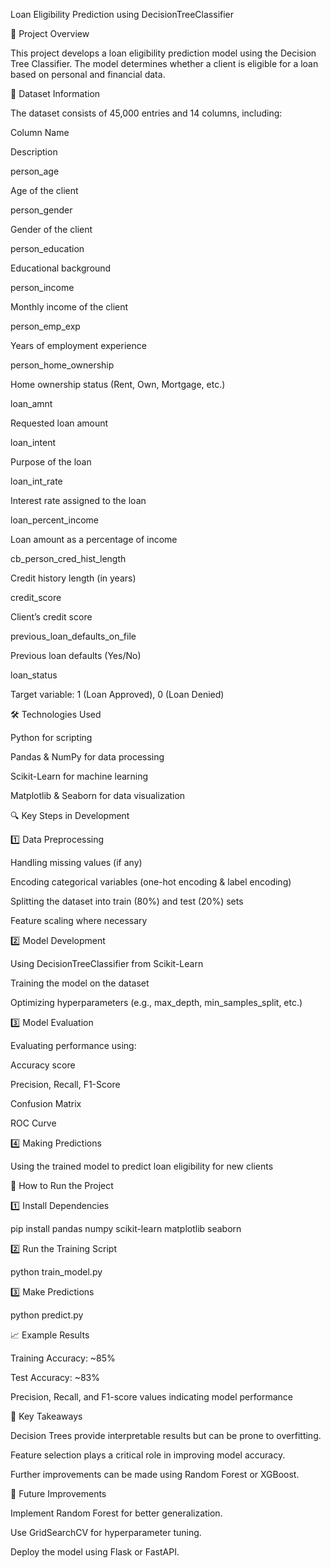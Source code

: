 Loan Eligibility Prediction using DecisionTreeClassifier

📌 Project Overview

This project develops a loan eligibility prediction model using the Decision Tree Classifier. The model determines whether a client is eligible for a loan based on personal and financial data.

📂 Dataset Information

The dataset consists of 45,000 entries and 14 columns, including:

Column Name

Description

person_age

Age of the client

person_gender

Gender of the client

person_education

Educational background

person_income

Monthly income of the client

person_emp_exp

Years of employment experience

person_home_ownership

Home ownership status (Rent, Own, Mortgage, etc.)

loan_amnt

Requested loan amount

loan_intent

Purpose of the loan

loan_int_rate

Interest rate assigned to the loan

loan_percent_income

Loan amount as a percentage of income

cb_person_cred_hist_length

Credit history length (in years)

credit_score

Client’s credit score

previous_loan_defaults_on_file

Previous loan defaults (Yes/No)

loan_status

Target variable: 1 (Loan Approved), 0 (Loan Denied)

🛠️ Technologies Used

Python for scripting

Pandas & NumPy for data processing

Scikit-Learn for machine learning

Matplotlib & Seaborn for data visualization

🔍 Key Steps in Development

1️⃣ Data Preprocessing

Handling missing values (if any)

Encoding categorical variables (one-hot encoding & label encoding)

Splitting the dataset into train (80%) and test (20%) sets

Feature scaling where necessary

2️⃣ Model Development

Using DecisionTreeClassifier from Scikit-Learn

Training the model on the dataset

Optimizing hyperparameters (e.g., max_depth, min_samples_split, etc.)

3️⃣ Model Evaluation

Evaluating performance using:

Accuracy score

Precision, Recall, F1-Score

Confusion Matrix

ROC Curve

4️⃣ Making Predictions

Using the trained model to predict loan eligibility for new clients

🚀 How to Run the Project

1️⃣ Install Dependencies

pip install pandas numpy scikit-learn matplotlib seaborn

2️⃣ Run the Training Script

python train_model.py

3️⃣ Make Predictions

python predict.py

📈 Example Results

Training Accuracy: ~85%

Test Accuracy: ~83%

Precision, Recall, and F1-score values indicating model performance

📌 Key Takeaways

Decision Trees provide interpretable results but can be prone to overfitting.

Feature selection plays a critical role in improving model accuracy.

Further improvements can be made using Random Forest or XGBoost.

🔗 Future Improvements

Implement Random Forest for better generalization.

Use GridSearchCV for hyperparameter tuning.

Deploy the model using Flask or FastAPI.

